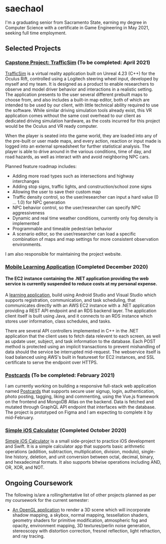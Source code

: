 # saechaol

I'm a graduating senior from Sacramento State, earning my degree in Computer Science with a certificate in Game Engineering in May 2021, seeking full time employment.

## Selected Projects

### [Capstone Project: TrafficSim](https://pastachefs.github.io/trafficsim/) **(To be completed: April 2021)**

[TrafficSim](https://pastachefs.github.io/trafficsim/) is a virtual reality application built on Unreal 4.23 (C++) for the Oculus Rift, controlled using a Logitech steering wheel input, developed by myself and my team. It is designed as a product to enable researchers to observe and model driver behavior and interactions in a realistic setting. The application presents to the user several different prebuilt maps to choose from, and also includes a built-in map editor, both of which are intended to be used by our client, with little technical ability required to use the software. While similar driving simulation tools already exist, this VR application comes without the same cost overhead to our client as dedicated driving simulation hardware, as the costs incurred for this project would be the Oculus and VR ready computer.

When the player is seated into the game world, they are loaded into any of the pre-built or user made maps, and every action, reaction or input made is logged into an external spreadsheet for further statistical analysis. The player is able to drive around in the various conditions, time of day, and road hazards, as well as interact with and avoid neighboring NPC cars.

Planned feature roadmap includes:
* Adding more road types such as intersections and highway interchanges
* Adding stop signs, traffic lights, and construction/school zone signs
* Allowing the user to save their custom map
* Traffic density control, so the user/researcher can input a hard value (0 ... 1.0) for NPC generation
* NPC behavior control, so the user/researcher can specify NPC aggressiveness
* Dynamic and real time weather conditions, currently only fog density is implemented
* Programmable and timeable pedestrian behavior
* A scenario editor, so the user/researcher can load a specific combination of maps and map settings for more consistent observation environments.

I am also responsible for maintaining the project website.

### [Mobile Learning Application](https://github.com/saechaol/learning-app) **(Completed December 2020)**

#### The EC2 instance containing the .NET application providing the web service is currently suspended to reduce costs at my personal expense.

A [learning application](https://github.com/saechaol/learning-app), build using Android Studio and Visual Studio which supports registration, communication, and task scheduling, that communicates directly with an AWS EC2 instance with a .NET application providing a REST API endpoint and an RDS backend layer. The application client itself is built using Java, and it connects to an RDS instance which stores user information, class schedules, and tasks.

There are several API controllers implemented in C++ in the .NET application that the client uses to fetch data relevent to each screen, as well as update user, subject, and task information to the database. Each POST method is protected using an implicit transactions to prevent mishandling of data should the service be interrupted mid-request. The webservice itself is load balanced using AWS's built in featureset for EC2 instances, and SSL certificate to serve the endpoint over HTTPS.

### [Postcards](https://github.com/saechaol/fullstack-vue-graphql-web-app) (To be completed: February 2021)
 
I am currently working on building a responsive full-stack web application named [Postcards](https://github.com/saechaol/fullstack-vue-graphql-web-app) that supports secure user signup, login, authentication, photo posting, tagging, liking and commenting, using the Vue.js framework on the frontend and MongoDB Atlas on the backend. Data is fetched and mutated through GraphQL API endpoint that interfaces with the database. The project is prototyped on Figma and I am expecting to complete it by mid-February. 

### [Simple iOS Calculator](https://github.com/saechaol/ios-calculator) **(Completed October 2020)**

[Simple iOS Calculator](https://github.com/saechaol/ios-calculator) is a small side-project to practice iOS development and Swift. It is a simple calculator app that supports basic arithmetic operations (addition, subtraction, multiplication, division, modulo), single-line history, deletion, and unit conversion between octal, decimal, binary, and hexadecimal formats. It also supports bitwise operations including AND, OR, XOR, and NOT.

## Ongoing Coursework

The following is/are a rolling/tentative list of other projects planned as per my coursework for the current semester:
* [An OpenGL application](https://github.com/saechaol/csc-155) to render a 3D scene which will incorporate shadow mapping, a skybox, normal mapping, tessellation shaders, geometry shaders for primitive modification, atmospheric fog and opacity, environment mapping, 3D textures/perlin noise generation, stereoscopy with distortion correction, fresnel reflection, light refraction, and ray tracing. 

<!--
**saechaol/saechaol** is a ✨ _special_ ✨ repository because its `README.md` (this file) appears on your GitHub profile.

Here are some ideas to get you started:

- 🔭 I’m currently working on ...
- 🌱 I’m currently learning ...
- 👯 I’m looking to collaborate on ...
- 🤔 I’m looking for help with ...
- 💬 Ask me about ...
- 📫 How to reach me: ...
- 😄 Pronouns: ...
- ⚡ Fun fact: ...
-->
